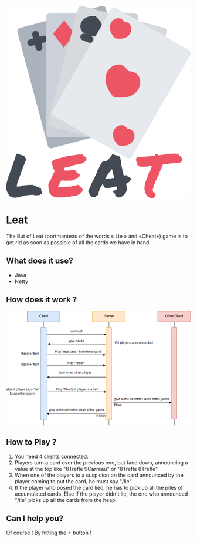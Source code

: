 ![logo](./img/logo.png)

# Leat
The But of Leat (portmanteau of the words « Lie » and «Cheat») game is to get rid as soon as possible of all the cards we have in hand.

## What does it use?
  - Java
  - Netty

## How does it work ?

![doc](./img/readme.png)

## How to Play ?
1. You need 4 clients connected.
2. Players turn a card over the previous one, but face down, announcing a value at the top like "8Trefle 9Carreau" or "8Trefle 8Trefle".
3. When one of the players to a suspicion on the card announced by the player coming to put the card, he must say  "/lie"
4. If the player who posed the card lied, he has to pick up all the piles of accumulated cards. Else if the player didn't lie, the one who announced "/lie" picks up all the cards from the heap.
  
## Can I help you?
Of course ! By hitting the :star: button !
